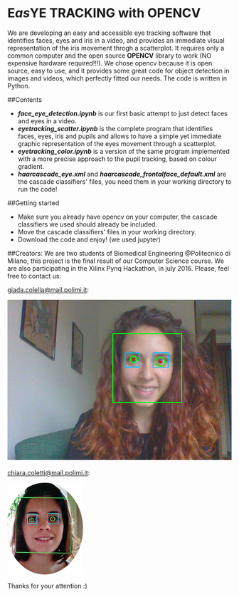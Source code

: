 # E*as*YE TRACKING with OPENCV

We are developing an easy and accessible eye tracking software that identifies faces, eyes and iris in a video, and provides an immediate visual representation of the iris movement throgh a scatterplot.
It requires only a common computer and the open source **OPENCV** library to work (NO expensive hardware required!!!).
We chose opencv because it is open source, easy to use, and it provides some great code for object detection in images and videos, which perfectly fitted our needs. 
The code is written in Python.

##Contents
* ***face_eye_detection.ipynb*** is our first basic attempt to just detect faces and eyes in a video.
* ***eyetracking_scatter.ipynb*** is the complete program that identifies faces, eyes, iris and pupils and allows to have a simple yet immediate graphic representation of the eyes movement through a scatterplot.
* ***eyetracking_color.ipynb*** is a version of the same program implemented with a more precise approach to the pupil tracking, based on colour gradient. 
* ***haarcascade_eye.xml*** and ***haarcascade_frontalface_default.xml*** are the cascade classifiers' files, you need them in your working directory to run the code!

##Getting started
* Make sure you already have opencv on your computer, the cascade classifiers we used should already be included. 
* Move the cascade classifiers' files in your working directory.
* Download the code and enjoy! (we used jupyter)

##Creators:
We are two students of Biomedical Engineering @Politecnico di Milano, this project is the final result of our Computer Science course. 
We are also participating in the Xilinx Pynq Hackathon, in july 2016.
Please, feel free to contact us:

giada.colella@mail.polimi.it:

![](https://github.com/chiaracoletti/EasYE-tracking/blob/master/testingphoto.png)

chiara.coletti@mail.polimi.it:

![](https://github.com/chiaracoletti/EasYE-tracking/raw/master/IMG_20160706_194512.png)

Thanks for your attention :)
